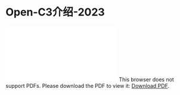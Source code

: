 # Open-C3介绍-2023

<object data="OpenC3%E4%BB%8B%E7%BB%8D-2023.pdf" type="application/pdf" width="100%" height="400px"> 
    <embed src="OpenC3%E4%BB%8B%E7%BB%8D-2023.pdf"> 
     This browser does not support PDFs. Please download the PDF to view it: <a href="OpenC3%E4%BB%8B%E7%BB%8D-2023.pdf">Download PDF</a>.</p> 
    </embed> 
</object> 

